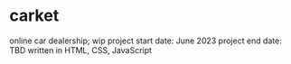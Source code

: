 # carket
online car dealership; wip
project start date: June 2023
project end date: TBD
written in HTML, CSS, JavaScript
